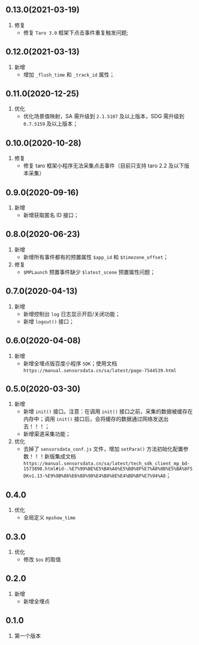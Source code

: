 ## 0.13.0(2021-03-19)
1. 修复
    - 修复 `Taro 3.0` 框架下点击事件重复触发问题;

## 0.12.0(2021-03-13)
1. 新增
    - 增加 `_flush_time` 和 `_track_id` 属性；


## 0.11.0(2020-12-25)
1. 优化
    - 优化场景值映射，SA 需升级到 `2.1.5107` 及以上版本，SDG 需升级到 `0.7.5159` 及以上版本；

## 0.10.0(2020-10-28)
1.  修复
    - 修复 taro 框架小程序无法采集点击事件（目前只支持 taro 2.2 及以下版本采集）

## 0.9.0(2020-09-16)
1. 新增
    -  新增获取匿名 ID 接口；

## 0.8.0(2020-06-23)
1. 新增
    - 新增所有事件都有的预置属性 `$app_id` 和 `$timezone_offset`；
2. 修复
    - `$MPLaunch` 预置事件缺少 `$latest_scene` 预置属性问题；
    
## 0.7.0(2020-04-13)
1. 新增
    - 新增控制台 `log` 日志显示开启/关闭功能；
    - 新增 `logout()` 接口；

## 0.6.0(2020-04-08)
1. 新增
    - 新增全埋点版百度小程序 `SDK`；使用文档 `https://manual.sensorsdata.cn/sa/latest/page-7544539.html`

## 0.5.0(2020-03-30)
1. 新增
    - 新增 `init()` 接口。注意：在调用 `init()` 接口之前，采集的数据被缓存在内存中；调用 `init()` 接口后，会将缓存的数据通过网络发送出去！！！；
    - 新增渠道采集功能；
2. 优化
    - 去掉了 `sensorsdata_conf.js` 文件，增加 `setPara()` 方法初始化配置参数！！！新版集成文档 `https://manual.sensorsdata.cn/sa/latest/tech_sdk_client_mp_bd-1573898.html#id-.%E7%99%BE%E5%BA%A6%E5%B0%8F%E7%A8%8B%E5%BA%8FSDKv1.13-%E9%9B%86%E6%88%90%E4%B8%8E%E4%BD%BF%E7%94%A8`；

## 0.4.0
1. 优化
    - 全局定义 `mpshow_time`

## 0.3.0
1. 优化
    - 修改 `$os` 的取值

## 0.2.0
1. 新增
    - 新增全埋点

## 0.1.0
1. 第一个版本